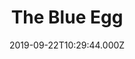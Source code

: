 ---
date: 2019-09-22T10:29:44.000Z
title: The Blue Egg
latitude: 51.9385240260647
longitude: 0.4460212985827975
category: checkin
---